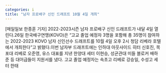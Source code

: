 ```yaml
---
categories: i
title: "남자 프로배구 신인 드래프트 10월 4일 개최"
---
```

[매일일보 한종훈 기자] 2022-2023시즌 남자 프로배구 신인 드래프트가 내달 4일 열린다.26일 한국배구연맹(KOVO)은 “고교 졸업 예정자 3명을 포함해 총 35명이 참여하는 2022-2023 KOVO 남자 신인선수 드래프트를 10월 4일 오후 2시 청담 리베라 호텔에서 개최한다”고 밝혔다.이번 남자부 드래프트에는 인하대 아웃사이드 히터 신호진, 목포대 리베로 오준영, 유스 대표를 지낸 한양대 세터 이현승, 성균관대 미들 블로커 배하준 등 대어급들이 지원서를 냈다. 고교 졸업 예정자는 속초고 리베로 강승일, 수성고 세터 한태